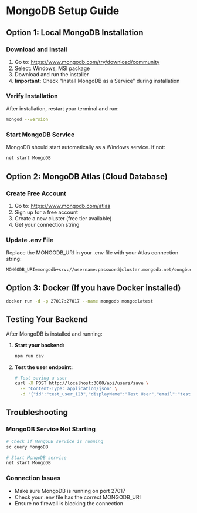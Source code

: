 # MongoDB Setup Guide

## Option 1: Local MongoDB Installation

### Download and Install
1. Go to: https://www.mongodb.com/try/download/community
2. Select: Windows, MSI package
3. Download and run the installer
4. **Important:** Check "Install MongoDB as a Service" during installation

### Verify Installation
After installation, restart your terminal and run:
```bash
mongod --version
```

### Start MongoDB Service
MongoDB should start automatically as a Windows service. If not:
```bash
net start MongoDB
```

## Option 2: MongoDB Atlas (Cloud Database)

### Create Free Account
1. Go to: https://www.mongodb.com/atlas
2. Sign up for a free account
3. Create a new cluster (free tier available)
4. Get your connection string

### Update .env File
Replace the MONGODB_URI in your .env file with your Atlas connection string:
```env
MONGODB_URI=mongodb+srv://username:password@cluster.mongodb.net/songbuddy
```

## Option 3: Docker (If you have Docker installed)

```bash
docker run -d -p 27017:27017 --name mongodb mongo:latest
```

## Testing Your Backend

After MongoDB is installed and running:

1. **Start your backend:**
   ```bash
   npm run dev
   ```

2. **Test the user endpoint:**
   ```bash
   # Test saving a user
   curl -X POST http://localhost:3000/api/users/save \
     -H "Content-Type: application/json" \
     -d '{"id":"test_user_123","displayName":"Test User","email":"test@example.com"}'
   ```

## Troubleshooting

### MongoDB Service Not Starting
```bash
# Check if MongoDB service is running
sc query MongoDB

# Start MongoDB service
net start MongoDB
```

### Connection Issues
- Make sure MongoDB is running on port 27017
- Check your .env file has the correct MONGODB_URI
- Ensure no firewall is blocking the connection
